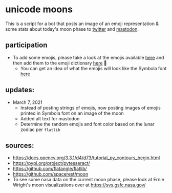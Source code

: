 # unicode moons

This is a script for a bot that posts an image of an emoji representation & some stats about today's moon phase to [twitter](https://twitter.com/the_moon_is) and [mastodon](https://botsin.space/@moon).

## participation
- To add some emojis, please take a look at the emojis available [here](https://www.fileformat.info/info/unicode/block/miscellaneous_symbols_and_pictographs/list.htm) and then add them to the emoji dictionary [here](https://github.com/spacerest/asciimoon/blob/master/res/astrology_dict.py) 🌙 
  - You can get an idea of what the emojis will look like the Symbola font [here](https://localfonts.eu/freefonts/greek-free-fonts/unicode-fonts-for-ancient-scripts/symbola/)


## updates:
- March 7, 2021 
  - Instead of posting strings of emojis, now posting images of emojis printed in Symbola font on an image of the moon
  - Added alt text for mastodon
  - Determine the random emojis and font color based on the lunar zodiac per `flatlib`


## sources:

- https://docs.opencv.org/3.3.1/d4/d73/tutorial_py_contours_begin.html
- https://pypi.org/project/pytesseract/
- https://github.com/flatangle/flatlib/
- https://github.com/spacerest/moon
- To see some nasa data on the current moon phase, please look at Ernie Wright's moon visualizations over at https://svs.gsfc.nasa.gov/


